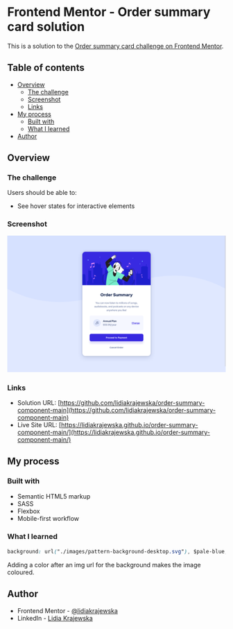 # Frontend Mentor - Order summary card solution

This is a solution to the [Order summary card challenge on Frontend Mentor](https://www.frontendmentor.io/challenges/order-summary-component-QlPmajDUj).

## Table of contents

- [Overview](#overview)
  - [The challenge](#the-challenge)
  - [Screenshot](#screenshot)
  - [Links](#links)
- [My process](#my-process)
  - [Built with](#built-with)
  - [What I learned](#what-i-learned)
- [Author](#author)

## Overview

### The challenge

Users should be able to:

- See hover states for interactive elements

### Screenshot

![](./images/laptop-screen.png)

### Links

- Solution URL: [https://github.com/lidiakrajewska/order-summary-component-main](https://github.com/lidiakrajewska/order-summary-component-main)
- Live Site URL: [https://lidiakrajewska.github.io/order-summary-component-main/](https://lidiakrajewska.github.io/order-summary-component-main/)

## My process

### Built with

- Semantic HTML5 markup
- SASS
- Flexbox
- Mobile-first workflow

### What I learned

```css
background: url("./images/pattern-background-desktop.svg"), $pale-blue;
```

Adding a color after an img url for the background makes the image coloured.

## Author

- Frontend Mentor - [@lidiakrajewska](https://www.frontendmentor.io/profile/lidiakrajewska)
- LinkedIn - [Lidia Krajewska](https://www.linkedin.com/in/lidia-krajewska-02512a1a7/)
